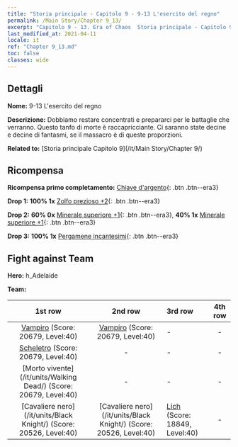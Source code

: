 ```yaml
---
title: "Storia principale - Capitolo 9 - 9-13 L'esercito del regno"
permalink: /Main Story/Chapter 9_13/
excerpt: "Capitolo 9 - 13. Era of Chaos  Storia principale - Capitolo 9_13. 9-13 L'esercito del regno"
last_modified_at: 2021-04-11
locale: it
ref: "Chapter 9_13.md"
toc: false
classes: wide
---
```


## Dettagli

 **Nome:** 9-13 L'esercito del regno

 **Descrizione:** Dobbiamo restare concentrati e prepararci per le battaglie che verranno. Questo tanfo di morte è raccapricciante. Ci saranno state decine e decine di fantasmi, se il massacro è di queste proporzioni.

 **Related to:** [Storia principale Capitolo 9](/it/Main Story/Chapter 9/)

## Ricompensa

 **Ricompensa primo completamento:** [Chiave d'argento](/it/Items/con_693/){: .btn .btn--era3}

 **Drop 1:** **100% 1x** [Zolfo prezioso +2](/it/Items/mat_29/){: .btn .btn--era3}

 **Drop 2:** **60% 0x** [Minerale superiore +1](/it/Items/mat_19/){: .btn .btn--era3}, **40% 1x** [Minerale superiore +1](/it/Items/mat_19/){: .btn .btn--era3}

 **Drop 3:** **100% 1x** [Pergamene incantesimi](/it/Items/con_694/){: .btn .btn--era3}


## Fight against Team
 **Hero:** h_Adelaide

 **Team:**


  | 1st row | 2nd row | 3rd row | 4th row |
  |:----:|:----:|:----|:----:|
  | [Vampiro](/it/units/Vampire/) (Score: 20679, Level:40)  | [Vampiro](/it/units/Vampire/) (Score: 20679, Level:40)  | - | - |
  | [Scheletro](/it/units/Skeleton/) (Score: 20679, Level:40)  | - | - | - |
  | [Morto vivente](/it/units/Walking Dead/) (Score: 20679, Level:40)  | - | - | - |
  | [Cavaliere nero](/it/units/Black Knight/) (Score: 20526, Level:40)  | [Cavaliere nero](/it/units/Black Knight/) (Score: 20526, Level:40)  | [Lich](/it/units/Lich/) (Score: 18849, Level:40)  | - |


